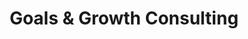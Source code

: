 ---
title: "Goals & Growth Consulting"
description: "One-to-One calls to help you understand who and where your customers are, how to connect with them and what you should do to achieve your goals."
icon: "handshake"
eleventyExcludeFromCollections: false
excludeFromSitemap: false
directURL: "https://georgemc.net/consulting/goals-and-growth/"
---